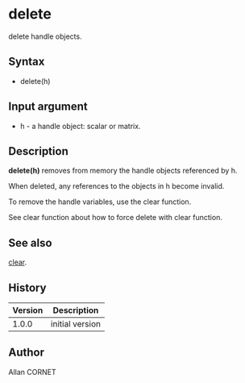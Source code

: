 

# delete

delete handle objects.

## Syntax

- delete(h)

## Input argument

 - h - a handle object: scalar or matrix.

## Description


  <p><b>delete(h)</b> removes from memory the handle objects referenced by h.</p>
  <p>When deleted, any references to the objects in h become invalid.</p>
  <p>To remove the handle variables, use the clear function.</p>
  <p>See clear function about how to force delete with clear function.</p>


## See also

[clear](../memory_manager/clear.md).
## History

|Version|Description|
|------|------|
|1.0.0|initial version|


## Author

Allan CORNET



